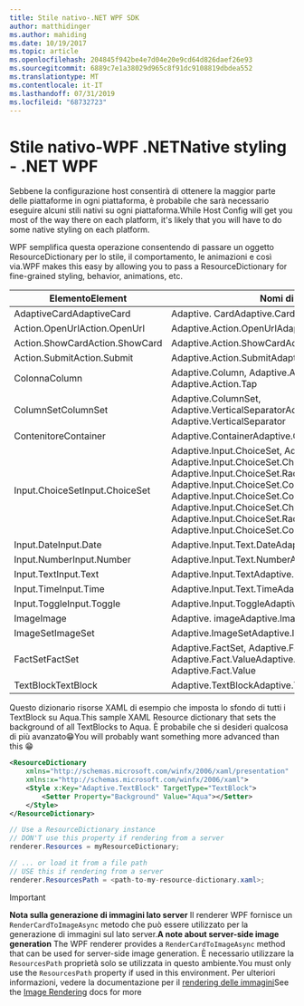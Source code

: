 ```yaml
---
title: Stile nativo-.NET WPF SDK
author: matthidinger
ms.author: mahiding
ms.date: 10/19/2017
ms.topic: article
ms.openlocfilehash: 204845f942be4e7d04e20e9cd64d826daef26e93
ms.sourcegitcommit: 6889c7e1a38029d965c8f91dc9108819dbdea552
ms.translationtype: MT
ms.contentlocale: it-IT
ms.lasthandoff: 07/31/2019
ms.locfileid: "68732723"
---
```

# <a name="native-styling---net-wpf"></a><span data-ttu-id="48034-102">Stile nativo-WPF .NET</span><span class="sxs-lookup"><span data-stu-id="48034-102">Native styling - .NET WPF</span></span>

<span data-ttu-id="48034-103">Sebbene la configurazione host consentirà di ottenere la maggior parte delle piattaforme in ogni piattaforma, è probabile che sarà necessario eseguire alcuni stili nativi su ogni piattaforma.</span><span class="sxs-lookup"><span data-stu-id="48034-103">While Host Config will get you most of the way there on each platform, it's likely that you will have to do some native styling on each platform.</span></span> 

<span data-ttu-id="48034-104">WPF semplifica questa operazione consentendo di passare un oggetto ResourceDictionary per lo stile, il comportamento, le animazioni e così via.</span><span class="sxs-lookup"><span data-stu-id="48034-104">WPF makes this easy by allowing you to pass a ResourceDictionary for fine-grained styling, behavior, animations, etc.</span></span>

| <span data-ttu-id="48034-105">Elemento</span><span class="sxs-lookup"><span data-stu-id="48034-105">Element</span></span> | <span data-ttu-id="48034-106">Nomi di stile</span><span class="sxs-lookup"><span data-stu-id="48034-106">Style names</span></span> |
|---|---|
| <span data-ttu-id="48034-107">AdaptiveCard</span><span class="sxs-lookup"><span data-stu-id="48034-107">AdaptiveCard</span></span> | <span data-ttu-id="48034-108">Adaptive. Card</span><span class="sxs-lookup"><span data-stu-id="48034-108">Adaptive.Card</span></span>| 
| <span data-ttu-id="48034-109">Action.OpenUrl</span><span class="sxs-lookup"><span data-stu-id="48034-109">Action.OpenUrl</span></span>  | <span data-ttu-id="48034-110">Adaptive.Action.OpenUrl</span><span class="sxs-lookup"><span data-stu-id="48034-110">Adaptive.Action.OpenUrl</span></span>  |
| <span data-ttu-id="48034-111">Action.ShowCard</span><span class="sxs-lookup"><span data-stu-id="48034-111">Action.ShowCard</span></span> | <span data-ttu-id="48034-112">Adaptive.Action.ShowCard</span><span class="sxs-lookup"><span data-stu-id="48034-112">Adaptive.Action.ShowCard</span></span> |
| <span data-ttu-id="48034-113">Action.Submit</span><span class="sxs-lookup"><span data-stu-id="48034-113">Action.Submit</span></span>  | <span data-ttu-id="48034-114">Adaptive.Action.Submit</span><span class="sxs-lookup"><span data-stu-id="48034-114">Adaptive.Action.Submit</span></span>  |
| <span data-ttu-id="48034-115">Colonna</span><span class="sxs-lookup"><span data-stu-id="48034-115">Column</span></span> | <span data-ttu-id="48034-116">Adaptive.Column, Adaptive.Action.Tap</span><span class="sxs-lookup"><span data-stu-id="48034-116">Adaptive.Column, Adaptive.Action.Tap</span></span> |
| <span data-ttu-id="48034-117">ColumnSet</span><span class="sxs-lookup"><span data-stu-id="48034-117">ColumnSet</span></span> | <span data-ttu-id="48034-118">Adaptive.ColumnSet, Adaptive.VerticalSeparator</span><span class="sxs-lookup"><span data-stu-id="48034-118">Adaptive.ColumnSet, Adaptive.VerticalSeparator</span></span> |
| <span data-ttu-id="48034-119">Contenitore</span><span class="sxs-lookup"><span data-stu-id="48034-119">Container</span></span> | <span data-ttu-id="48034-120">Adaptive.Container</span><span class="sxs-lookup"><span data-stu-id="48034-120">Adaptive.Container</span></span>|
| <span data-ttu-id="48034-121">Input.ChoiceSet</span><span class="sxs-lookup"><span data-stu-id="48034-121">Input.ChoiceSet</span></span> | <span data-ttu-id="48034-122">Adaptive.Input.ChoiceSet,  Adaptive.Input.ChoiceSet.ComboBox, Adaptive.Input.ChoiceSet.CheckBox,  Adaptive.Input.ChoiceSet.Radio,  Adaptive.Input.ChoiceSet.ComboBoxItem</span><span class="sxs-lookup"><span data-stu-id="48034-122">Adaptive.Input.ChoiceSet,  Adaptive.Input.ChoiceSet.ComboBox, Adaptive.Input.ChoiceSet.CheckBox,  Adaptive.Input.ChoiceSet.Radio,  Adaptive.Input.ChoiceSet.ComboBoxItem</span></span> |
| <span data-ttu-id="48034-123">Input.Date</span><span class="sxs-lookup"><span data-stu-id="48034-123">Input.Date</span></span> | <span data-ttu-id="48034-124">Adaptive.Input.Text.Date</span><span class="sxs-lookup"><span data-stu-id="48034-124">Adaptive.Input.Text.Date</span></span>
| <span data-ttu-id="48034-125">Input.Number</span><span class="sxs-lookup"><span data-stu-id="48034-125">Input.Number</span></span> | <span data-ttu-id="48034-126">Adaptive.Input.Text.Number</span><span class="sxs-lookup"><span data-stu-id="48034-126">Adaptive.Input.Text.Number</span></span> |
| <span data-ttu-id="48034-127">Input.Text</span><span class="sxs-lookup"><span data-stu-id="48034-127">Input.Text</span></span> | <span data-ttu-id="48034-128">Adaptive.Input.Text</span><span class="sxs-lookup"><span data-stu-id="48034-128">Adaptive.Input.Text</span></span> |
| <span data-ttu-id="48034-129">Input.Time</span><span class="sxs-lookup"><span data-stu-id="48034-129">Input.Time</span></span> | <span data-ttu-id="48034-130">Adaptive.Input.Text.Time</span><span class="sxs-lookup"><span data-stu-id="48034-130">Adaptive.Input.Text.Time</span></span> |
| <span data-ttu-id="48034-131">Input.Toggle</span><span class="sxs-lookup"><span data-stu-id="48034-131">Input.Toggle</span></span>| <span data-ttu-id="48034-132">Adaptive.Input.Toggle</span><span class="sxs-lookup"><span data-stu-id="48034-132">Adaptive.Input.Toggle</span></span>|
| <span data-ttu-id="48034-133">Image</span><span class="sxs-lookup"><span data-stu-id="48034-133">Image</span></span>  | <span data-ttu-id="48034-134">Adaptive. image</span><span class="sxs-lookup"><span data-stu-id="48034-134">Adaptive.Image</span></span> |
| <span data-ttu-id="48034-135">ImageSet</span><span class="sxs-lookup"><span data-stu-id="48034-135">ImageSet</span></span>  | <span data-ttu-id="48034-136">Adaptive.ImageSet</span><span class="sxs-lookup"><span data-stu-id="48034-136">Adaptive.ImageSet</span></span> |
| <span data-ttu-id="48034-137">FactSet</span><span class="sxs-lookup"><span data-stu-id="48034-137">FactSet</span></span> | <span data-ttu-id="48034-138">Adaptive.FactSet, Adaptive.Fact.Title, Adaptive.Fact.Value</span><span class="sxs-lookup"><span data-stu-id="48034-138">Adaptive.FactSet, Adaptive.Fact.Title, Adaptive.Fact.Value</span></span> |
| <span data-ttu-id="48034-139">TextBlock</span><span class="sxs-lookup"><span data-stu-id="48034-139">TextBlock</span></span>  | <span data-ttu-id="48034-140">Adaptive.TextBlock</span><span class="sxs-lookup"><span data-stu-id="48034-140">Adaptive.TextBlock</span></span> |

<span data-ttu-id="48034-141">Questo dizionario risorse XAML di esempio che imposta lo sfondo di tutti i TextBlock su Aqua.</span><span class="sxs-lookup"><span data-stu-id="48034-141">This sample XAML Resource dictionary that sets the background of all TextBlocks to Aqua.</span></span> <span data-ttu-id="48034-142">È probabile che si desideri qualcosa di più avanzato😁</span><span class="sxs-lookup"><span data-stu-id="48034-142">You will probably want something more advanced than this 😁</span></span>

```xml
<ResourceDictionary
    xmlns="http://schemas.microsoft.com/winfx/2006/xaml/presentation" 
    xmlns:x="http://schemas.microsoft.com/winfx/2006/xaml">
    <Style x:Key="Adaptive.TextBlock" TargetType="TextBlock">
        <Setter Property="Background" Value="Aqua"></Setter>
    </Style>
</ResourceDictionary>
```
```csharp
// Use a ResourceDictionary instance
// DON'T use this property if rendering from a server
renderer.Resources = myResourceDictionary;

// ... or load it from a file path
// USE this if rendering from a server
renderer.ResourcesPath = <path-to-my-resource-dictionary.xaml>;
```

> [!IMPORTANT]
> <span data-ttu-id="48034-143">**Nota sulla generazione di immagini lato server** Il renderer WPF fornisce un `RenderCardToImageAsync` metodo che può essere utilizzato per la generazione di immagini sul lato server.</span><span class="sxs-lookup"><span data-stu-id="48034-143">**A note about server-side image generation** The WPF renderer provides a `RenderCardToImageAsync` method that can be used for server-side image generation.</span></span> <span data-ttu-id="48034-144">È necessario utilizzare la `ResourcesPath` proprietà solo se utilizzata in questo ambiente.</span><span class="sxs-lookup"><span data-stu-id="48034-144">You must only use the `ResourcesPath` property if used in this environment.</span></span> <span data-ttu-id="48034-145">Per ulteriori informazioni, vedere la documentazione per il [rendering delle immagini](../net-image/getting-started.md)</span><span class="sxs-lookup"><span data-stu-id="48034-145">See the [Image Rendering](../net-image/getting-started.md) docs for more</span></span>